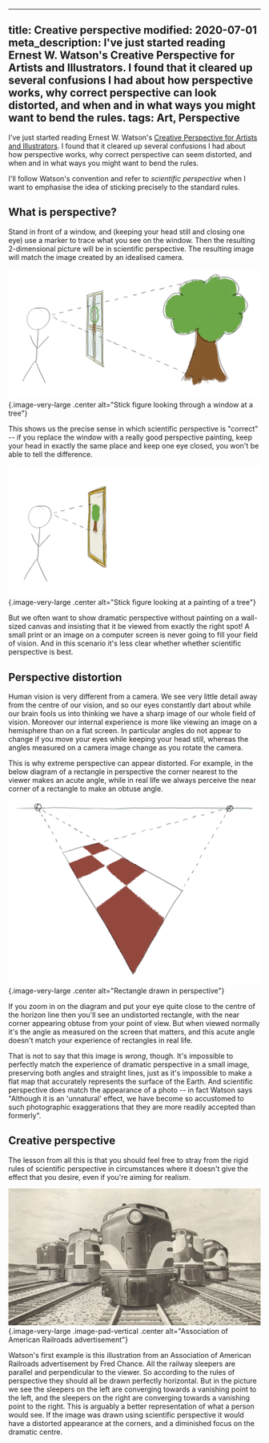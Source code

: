 ----
title: Creative perspective
modified: 2020-07-01
meta_description: I've just started reading Ernest W. Watson's Creative Perspective for Artists and Illustrators. I found that it cleared up several confusions I had about how perspective works, why correct perspective can look distorted, and when and in what ways you might want to bend the rules.
tags: Art, Perspective
----

I've just started reading Ernest W. Watson's [Creative Perspective for Artists and Illustrators](https://www.amazon.com/Creative-Perspective-Artists-Illustrators-Instruction/dp/0486273377). I found that it cleared up several confusions I had about how perspective works, why correct perspective can seem distorted, and when and in what ways you might want to bend the rules.

I'll follow Watson's convention and refer to *scientific perspective* when I want to emphasise the idea of sticking precisely to the standard rules.

## What is perspective?

Stand in front of a window, and (keeping your head still and closing one eye) use a marker to trace what you see on the window. Then the resulting 2-dimensional picture will be in scientific perspective. The resulting image will match the image created by an idealised camera.

![](/images/perspective-window.jpg){.image-very-large .center alt="Stick figure looking through a window at a tree"}

<!--more-->

This shows us the precise sense in which scientific perspective is "correct" -- if you replace the window with a really good perspective painting, keep your head in exactly the same place and keep one eye closed, you won't be able to tell the difference.

![](/images/perspective-painting.jpg){.image-very-large .center alt="Stick figure looking at a painting of a tree"}

But we often want to show dramatic perspective without painting on a wall-sized canvas and insisting that it be viewed from exactly the right spot! A small print or an image on a computer screen is never going to fill your field of vision. And in this scenario it's less clear whether whether scientific perspective is best.

## Perspective distortion

Human vision is very different from a camera. We see very little detail away from the centre of our vision, and so our eyes constantly dart about while our brain fools us into thinking we have a sharp image of our whole field of vision. Moreover our internal experience is more like viewing an image on a hemisphere than on a flat screen. In particular angles do not appear to change if you move your eyes while keeping your head still, whereas the angles measured on a camera image change as you rotate the camera.

This is why extreme perspective can appear distorted. For example, in the below diagram of a rectangle in perspective the corner nearest to the viewer makes an acute angle, while in real life we always perceive the near corner of a rectangle to make an obtuse angle.

![](/images/distorted-rectangle.png){.image-very-large .center alt="Rectangle drawn in perspective"}

If you zoom in on the diagram and put your eye quite close to the centre of the horizon line then you'll see an undistorted rectangle, with the near corner appearing obtuse from your point of view. But when viewed normally it's the angle as measured on the screen that matters, and this acute angle doesn't match your experience of rectangles in real life.

That is not to say that this image is *wrong*, though. It's impossible to perfectly match the experience of dramatic perspective in a small image, preserving both angles and straight lines, just as it's impossible to make a flat map that accurately represents the surface of the Earth. And scientific perspective does match the appearance of a photo -- in fact Watson says "Although it is an 'unnatural' effect, we have become so accustomed to such photographic exaggerations that they are more readily accepted than formerly".

## Creative perspective

The lesson from all this is that you should feel free to stray from the rigid rules of scientific perspective in circumstances where it doesn't give the effect that you desire, even if you're aiming for realism.

![](/images/railroad.jpg){.image-very-large .image-pad-vertical .center alt="Association of American Railroads advertisement"}

Watson's first example is this illustration from an Association of American Railroads advertisement by Fred Chance. All the railway sleepers are parallel and perpendicular to the viewer. So according to the rules of perspective they should all be drawn perfectly horizontal. But in the picture we see the sleepers on the left are converging towards a vanishing point to the left, and the sleepers on the right are converging towards a vanishing point to the right. This is arguably a better representation of what a person would see. If the image was drawn using scientific perspective it would have a distorted appearance at the corners, and a diminished focus on the dramatic centre.
